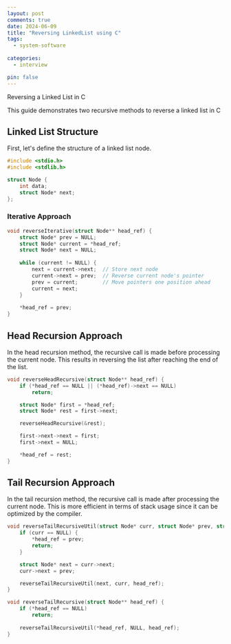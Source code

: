 ```yaml
---
layout: post
comments: true
date: 2024-06-09
title: "Reversing LinkedList using C" 
tags:
  - system-software
 
categories:
  - interview

pin: false
---
```


Reversing a Linked List in C


This guide demonstrates two recursive methods to reverse a linked list in C


## Linked List Structure


First, let's define the structure of a linked list node.


```c
#include <stdio.h>
#include <stdlib.h>

struct Node {
    int data;
    struct Node* next;
};
```


### Iterative Approach


```c
void reverseIterative(struct Node** head_ref) {
    struct Node* prev = NULL;
    struct Node* current = *head_ref;
    struct Node* next = NULL;
    
    while (current != NULL) {
        next = current->next;  // Store next node
        current->next = prev;  // Reverse current node's pointer
        prev = current;        // Move pointers one position ahead
        current = next;
    }
    
    *head_ref = prev;
}
```


## Head Recursion Approach


In the head recursion method, the recursive call is made before processing the current node. This results in reversing the list after reaching the end of the list.


```c
void reverseHeadRecursive(struct Node** head_ref) {
    if (*head_ref == NULL || (*head_ref)->next == NULL)
        return;

    struct Node* first = *head_ref;
    struct Node* rest = first->next;

    reverseHeadRecursive(&rest);

    first->next->next = first;
    first->next = NULL;

    *head_ref = rest;
}

```


## Tail Recursion Approach


In the tail recursion method, the recursive call is made after processing the current node. This is more efficient in terms of stack usage since it can be optimized by the compiler.


```c
void reverseTailRecursiveUtil(struct Node* curr, struct Node* prev, struct Node** head_ref) {
    if (curr == NULL) {
        *head_ref = prev;
        return;
    }

    struct Node* next = curr->next;
    curr->next = prev;

    reverseTailRecursiveUtil(next, curr, head_ref);
}

void reverseTailRecursive(struct Node** head_ref) {
    if (*head_ref == NULL)
        return;
    
    reverseTailRecursiveUtil(*head_ref, NULL, head_ref);
}
```

